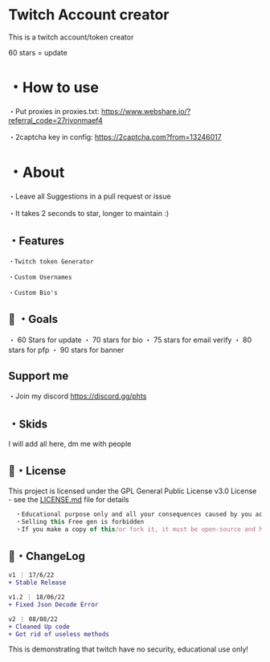 # Twitch Account creator
This is a twitch account/token creator

60 stars = update


# ・How to use
・Put proxies in proxies.txt: https://www.webshare.io/?referral_code=27rjvonmaef4

・2captcha key in config: https://2captcha.com?from=13246017

# ・About

・Leave all Suggestions in a pull request or issue

・It takes 2 seconds to star, longer to maintain :)

## ・Features
```
・Twitch token Generator

・Custom Usernames

・Custom Bio's
```

 ## 🥅 ・Goals

・ 60 Stars for update
・ 70 stars for bio
・ 75 stars for email verify
・ 80 stars for pfp
・ 90 stars for banner

## Support me
・Join my discord
https://discord.gg/phts


## ・Skids
I will add all here, dm me with people


## 📄・License

This project is licensed under the GPL General Public License v3.0 License - see the [LICENSE.md](./LICENSE) file for details
```js
  ・Educational purpose only and all your consequences caused by you actions is your responsibility
  ・Selling this Free gen is forbidden
  ・If you make a copy of this/or fork it, it must be open-source and have credits linking to this repo
```


## 💭・ChangeLog

```diff
v1 ⋮ 17/6/22
+ Stable Release

v1.2 ⋮ 18/06/22
+ Fixed Json Decode Error

v2 ⋮ 08/08/22
+ Cleaned Up code
+ Got rid of useless methods

```



This is demonstrating that twitch have no security, educational use only!




